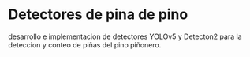 # Detectores de pina de pino
desarrollo e implementacion de detectores YOLOv5 y Detecton2 para la deteccion y conteo de piñas del pino piñonero.
